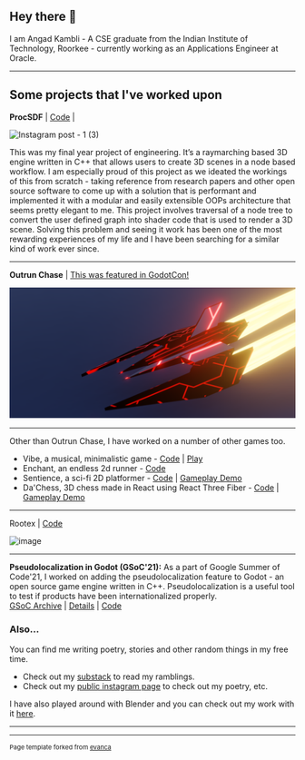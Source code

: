 ## Hey there 👋
I am Angad Kambli - A CSE graduate from the Indian Institute of Technology, Roorkee - currently working as an Applications Engineer at Oracle. 

---

## Some projects that I've worked upon

**ProcSDF** \| [Code](https://github.com/angad-k/ProcSDF) \| 

![Instagram post - 1 (3)](https://github.com/user-attachments/assets/69be3510-5637-4821-9dc5-b08a0f68db8f)


This was my final year project of engineering. It’s a raymarching based 3D engine written in C++ that allows users to create 3D scenes in a node based workflow. I am especially proud of this project as we ideated the workings of this from scratch - taking reference from research papers and other open source software to come up with a solution that is performant and implemented it with a modular and easily extensible OOPs architecture that seems pretty elegant to me. This project involves traversal of a node tree to convert the user defined graph into shader code that is used to render a 3D scene. Solving this problem and seeing it work has been one of the most rewarding experiences of my life and I have been searching for a similar kind of work ever since.

---

**Outrun Chase** \| [This was featured in GodotCon!](https://www.youtube.com/watch?v=CrOI5HUAPCg&t=7993s)

<img src="images/OutrunChase.png?raw=true"/>

---

Other than Outrun Chase, I have worked on a number of other games too.

- Vibe, a musical, minimalistic game - [Code](https://github.com/r41k0u/Vibe) \| [Play](https://angad-k.github.io/VibeWeb/)
- Enchant, an endless 2d runner - [Code](https://github.com/angad-k/Enchant)
- Sentience, a sci-fi 2D platformer - [Code](https://github.com/Org-Placeholder/Sentience) \| [Gameplay Demo](https://www.youtube.com/watch?v=a57FwxNgt0s)
- Da'Chess, 3D chess made in React using React Three Fiber - [Code](https://github.com/angad-k/crypto-chess) \| [Gameplay Demo](https://www.youtube.com/watch?v=yew42WeQ9-g)

---

Rootex \| [Code](https://github.com/sdslabs/Rootex)

![image](https://github.com/user-attachments/assets/0f7b0759-d2b5-4fa8-998c-8b1b7b735091)

---

<b>Pseudolocalization in Godot (GSoC'21):</b>
As a part of Google Summer of Code'21, I worked on adding the pseudolocalization feature to Godot - an open source game engine written in C++. Pseudolocalization is a useful tool to test if products have been internationalized properly.
<br>
[GSoC Archive](https://summerofcode.withgoogle.com/archive/2021/projects/4924604774088704) | [Details](https://gist.github.com/angad-k/60a0d39882c5dff00e8b14183c96effb) | [Code](https://github.com/godotengine/godot/pull/51395)

### Also...

You can find me writing poetry, stories and other random things in my free time.

- Check out my [substack](https://kambli.substack.com/) to read my ramblings.
- Check out my [public instagram page](https://www.instagram.com/kambli.text/) to check out my poetry, etc.

I have also played around with Blender and you can check out my work with it [here](https://angad-k.github.io/Blender-miscellaneous/).

---




---
<p style="font-size:11px">Page template forked from <a href="https://github.com/evanca/quick-portfolio">evanca</a></p>
<!-- Remove above link if you don't want to attibute -->
